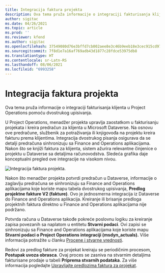 ```yaml
---
title: Integracija faktura projekta
description: Ova tema pruža informacije o integraciji fakturisanja klijenta u Project Operations pomoću dvostrukog upisivanja.
author: sigitac
ms.date: 04/26/2021
ms.topic: article
ms.prod: ''
ms.reviewer: kfend
ms.author: sigitac
ms.openlocfilehash: 37549080d76e3bffd7cb002aee8e3c46b9eeb18e3cec915cd971881b69747534
ms.sourcegitcommit: 7f8d1e7a16af769adb43d1877c28fdce53975db8
ms.translationtype: HT
ms.contentlocale: sr-Latn-RS
ms.lasthandoff: 08/06/2021
ms.locfileid: "6993258"
---
```

# <a name="project-invoice-integration"></a>Integracija faktura projekta

Ova tema pruža informacije o integraciji fakturisanja klijenta u Project Operations pomoću dvostrukog upisivanja.

U Project Operations, menadžer projekta upravlja zaostatkom u fakturisanju projekata i kreira predračun za klijenta u Microsoft Dataverse. Na osnovu ove predračune, službenik za potraživanja ili knjigovođa na projektu kreira fakturu prema klijentima. Integracija dvostrukog pisanja osigurava da se detalji predračuna sinhronizuju sa Finance and Operations aplikacijama. Nakon što se knjiži faktura za klijenta, sistem ažurira relevantne činjenice o projektu u Dataverse sa detaljima računovodstva. Sledeća grafika daje konceptualni pregled ove integracije na visokom nivou.

   ![Integracija faktura projekta.](./media/DW5Invoicing.png)

Nakon što menadžer projekta potvrdi predračun u Dataverse, informacije o zaglavlju predračuna se sinhronizuju sa Finance and Operations aplikacijama koje koriste mapu tabela dvostrukog upisivanja, **Predlog projektne fakture V2 (fakture)**. Ovo je jednosmerna integracija iz Dataverse do Finance and Operations aplikacija. Kreiranje ili brisanje predloga projektnih faktura direktno u Finance and Operations aplikacijama nije podržano.

Potvrda računa u Dataverse takođe pokreće poslovnu logiku za kreiranje zapisa povezanih sa naplatom u entitetu **Stvarni podaci**. Ovi zapisi se sinhronizuju sa Finance and Operations aplikacijama koje koriste mapu **Stvarni podaci o Project Operations integraciji (msdyn\_actuals).** Više informacija potražite u članku [Procene i stvarne vrednosti](resource-dual-write-estimates-actuals.md). 

Redovi za predlog fakture za projekat kreiraju se periodičnim procesom, **Postupak uvoza obrasca**. Ovaj proces se zasniva na stvarnim detaljima fakturisane prodaje u tabeli **Priprema stvarnih podataka**. Za više informacija pogledajte [Upravljajte predlozima faktura za projekat](../invoicing/format-update-project-invoice-proposals.md#create-project-invoice-proposals). 
